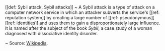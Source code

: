 [[def: Sybil attack, Sybil attacks]]
~ A Sybil attack is a type of attack on a computer network service in which an attacker subverts the service's [[ref: reputation system]] by creating a large number of [[ref: pseudonymous]] [[ref: identities]] and uses them to gain a disproportionately large influence. It is named after the subject of the book _Sybil_, a case study of a woman diagnosed with dissociative identity disorder.

~ Source: [Wikipedia](https://en.wikipedia.org/wiki/Sybil_attack).


